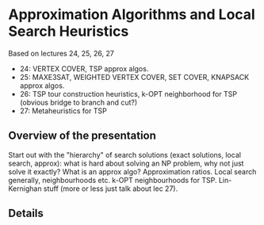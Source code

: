 # Approximation Algorithms and Local Search Heuristics

Based on lectures 24, 25, 26, 27

- 24: VERTEX COVER, TSP approx algos.
- 25: MAXE3SAT, WEIGHTED VERTEX COVER, SET COVER, KNAPSACK approx algos.
- 26: TSP tour construction heuristics, k-OPT neighborhood for TSP (obvious
  bridge to branch and cut?)
- 27: Metaheuristics for TSP

## Overview of the presentation

Start out with the "hierarchy" of search solutions (exact solutions, local
search, approx): what is hard about solving an NP problem, why not just solve it
exactly? What is an approx algo? Approximation ratios. Local search generally,
neighbourhoods etc. k-OPT neighbourhoods for TSP. Lin-Kernighan stuff (more or
less just talk about lec 27).

## Details


